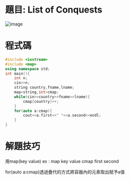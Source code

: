 # 題目: List of Conquests

![image](https://github.com/HoChenYu/Programming-practice/assets/63805851/4cd3d91c-0982-4c7b-8a82-e24597469b05)

# 程式碼
````C++
#include <iostream>
#include <map>
using namespace std;
int main(){
	int n;
	cin>>n;
	string country,fname,lname;
	map<string,int>cmap;
	while(cin>>country>>fname>>lname){
		cmap[country]++;
	}
	for(auto a:cmap){
		cout<<a.first<<" "<<a.second<<endl;
	}
}
````
# 解題技巧
用map(key value)
ex :
map  key   value
cmap first second

for(auto a:cmap)透過疊代的方式將容器內的元素取出賦予a值
